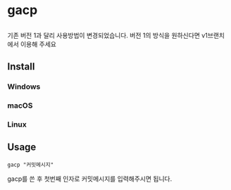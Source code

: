 # gacp

##

기존 버전 1과 달리 사용방법이 변경되었습니다. 버전 1의 방식을 원하신다면 v1브랜치에서 이용해 주세요

## Install

### Windows

### macOS

### Linux

## Usage

```
gacp "커밋메시지"
```

gacp를 쓴 후 첫번째 인자로 커밋메시지를 입력해주시면 됩니다.
